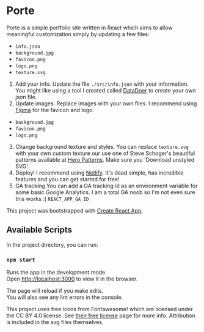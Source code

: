 # Porte

Porte is a simple portfolio site written in React which aims to allow meaningful customization simply by updating a few files:
- `info.json`
- `background.jpg`
- `favicon.png`
- `logo.png`
- `texture.svg`

1. Add your info.
Update the file `./src/info.json` with your information. You might like using a tool I created called [DataDoer](https://datadoer.app/) to create your own json file.
2. Update images.
Replace images with your own files. I recommend using [Figma](https://www.figma.com) for the favicon and logo.
- `background.jpg`
- `favicon.png`
- `logo.png`
3. Change background texture and styles.
You can replace `texture.svg` with your own custom texture our use one of Steve Schoger's beautiful patterns available at [Hero Patterns](https://www.heropatterns.com/). Make sure you 'Download unstyled SVG'.
5. Deploy!
I recommend using [Netlify](https://www.netlify.com/). It's dead simple, has incredible features and you can get started for free!
6. GA tracking
You can add a GA tracking id as an environment variable for some basic Google Analytics. I am a total GA noob so I'm not even sure this works :(
`REACT_APP_GA_ID`

This project was bootstrapped with [Create React App](https://github.com/facebook/create-react-app).

## Available Scripts

In the project directory, you can run:

### `npm start`

Runs the app in the development mode.<br>
Open [http://localhost:3000](http://localhost:3000) to view it in the browser.

The page will reload if you make edits.<br>
You will also see any lint errors in the console.

This project uses free icons from Fontawesome! which are licensed under the CC BY 4.0 license. See [their free license](https://fontawesome.com/license/free) page for more info. Attribution is included in the svg files themselves.
